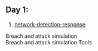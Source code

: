 ## Day 1:

1. [network-detection-response](./network-detection-response.es.md)


Breach and attack simulation  
Breach and attack simulation Tools
